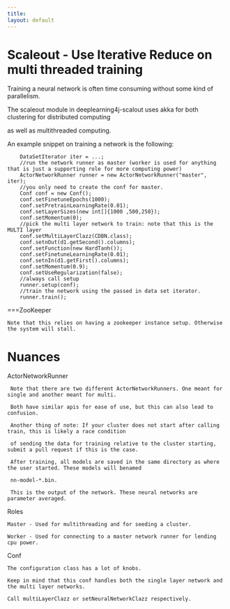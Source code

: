 ```yaml
---
title: 
layout: default
---
```



Scaleout - Use Iterative Reduce on multi threaded training
=====================================================================


Training a neural network is often time consuming without some kind of parallelism.

The scaleout module in deeplearning4j-scalout uses akka for both clustering for distributed computing

as well as multithreaded computing.


An example snippet on training a network is the following:




        DataSetIterator iter = ...;
		//run the network runner as master (worker is used for anything that is just a supporting role for more computing power)
		ActorNetworkRunner runner = new ActorNetworkRunner("master", iter);
		//you only need to create the conf for master.
		Conf conf = new Conf();
		conf.setFinetuneEpochs(1000);
		conf.setPretrainLearningRate(0.01);
		conf.setLayerSizes(new int[]{1000 ,500,250});
		conf.setMomentum(0);
		//pick the multi layer network to train: note that this is the MULTI layer
		conf.setMultiLayerClazz(CDBN.class);
		conf.setnOut(d1.getSecond().columns);
		conf.setFunction(new HardTanh());
		conf.setFinetuneLearningRate(0.01);
		conf.setnIn(d1.getFirst().columns);
		conf.setMomentum(0.9);
		conf.setUseRegularization(false);
		//always call setup
		runner.setup(conf);
		//train the network using the passed in data set iterator.
		runner.train();




===ZooKeeper

    Note that this relies on having a zookeeper instance setup. Otherwise the system will stall.


Nuances
=============================



ActorNetworkRunner

     Note that there are two different ActorNetworkRunners. One meant for single and another meant for multi.
     
     Both have similar apis for ease of use, but this can also lead to confusion.

     Another thing of note: If your cluster does not start after calling train, this is likely a race condition

     of sending the data for training relative to the cluster starting, submit a pull request if this is the case.

     After training, all models are saved in the same directory as where the user started. These models will benamed

     nn-model-*.bin.

     This is the output of the network. These neural networks are parameter averaged.


Roles

    Master - Used for multithreading and for seeding a cluster.

    Worker - Used for connecting to a master network runner for lending cpu power.




Conf

    The configuration class has a lot of knobs.

    Keep in mind that this conf handles both the single layer network and the multi layer networks.

    Call multiLayerClazz or setNeuralNetworkClazz respectively. 

